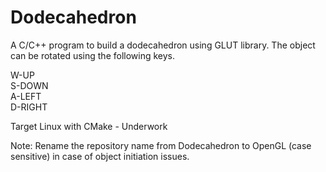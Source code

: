 # Dodecahedron
A C/C++ program to build a dodecahedron using GLUT library. The object can be rotated using the following keys.

W-UP<br/>
S-DOWN<br/>
A-LEFT<br/>
D-RIGHT<br/>

Target Linux with CMake - Underwork

Note: Rename the repository name from Dodecahedron to OpenGL (case sensitive) in case of object initiation issues.
